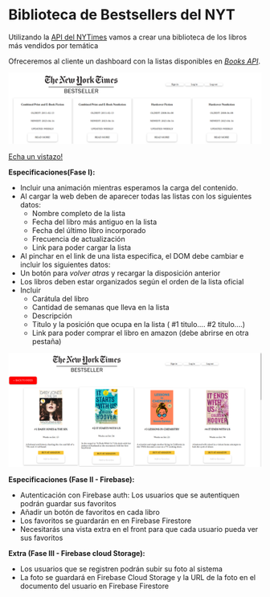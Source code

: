 # Biblioteca de Bestsellers del NYT

Utilizando la [API del NYTimes](https://developer.nytimes.com/apis) vamos a crear una biblioteca de los libros más vendidos por temática


Ofreceremos al cliente un dashboard con la listas disponibles en *[Books API](https://developer.nytimes.com/docs/books-product/1/overview)*.


<img src="./assets/Screenshot from 2023-04-12 21-38-48.png" alt="">

[Echa un vistazo!](https://anairanzo.github.io/library/)

**Especificaciones(Fase I):**
- Incluir una animación mientras esperamos la carga del contenido.
- Al cargar la web deben de aparecer todas las listas con los siguientes datos:
	- Nombre completo de la lista
	- Fecha del libro más antiguo en la lista
	- Fecha del último libro incorporado
	- Frecuencia de actualización
	- Link para poder cargar la lista
- Al pinchar en el link de una lista especifica, el DOM debe cambiar e incluir los siguientes datos:
- Un botón para *volver atras* y recargar la disposición anterior
- Los libros deben estar organizados según el orden de la lista oficial
- Incluir 
    - Carátula del libro
    - Cantidad de semanas que lleva en la lista
    - Descripción
    - Titulo y la posición que ocupa en la lista ( #1 titulo.... #2 titulo....)
    - Link para poder comprar el libro en amazon (debe abrirse en otra pestaña)
 <img src="./assets/Screenshot from 2023-04-12 21-39-06.png" alt="">
 
**Especificaciones (Fase II - Firebase):**

- Autenticación con Firebase auth: Los usuarios que se autentiquen podrán guardar sus favoritos
- Añadir un botón de favoritos en cada libro
- Los favoritos se guardarán en en Firebase Firestore
- Necesitarás una vista extra en el front para que cada usuario pueda ver sus favoritos

**Extra (Fase III - Firebase cloud Storage):**

- Los usuarios que se registren podrán subir su foto al sistema
- La foto se guardará en Firebase Cloud Storage y la URL de la foto en el documento del usuario en Firebase Firestore
